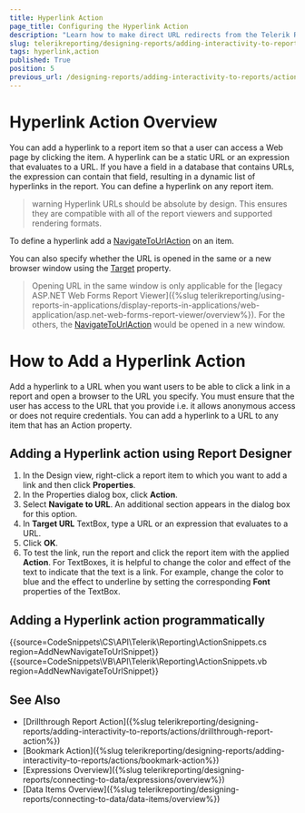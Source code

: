 ```yaml
---
title: Hyperlink Action
page_title: Configuring the Hyperlink Action 
description: "Learn how to make direct URL redirects from the Telerik Report to any page in your application via the Hyperlink interactive action."
slug: telerikreporting/designing-reports/adding-interactivity-to-reports/actions/hyperlink-action
tags: hyperlink,action
published: True
position: 5
previous_url: /designing-reports/adding-interactivity-to-reports/actions/how-to/how-to-add-a-hyperlink-action, /designing-reports-interactivity-hyperlinks, /designing-reports-interactivity-how-to-add-hyperlink
---
```


# Hyperlink Action Overview

You can add a hyperlink to a report item so that a user can access a Web page by clicking the item. A hyperlink can be a static URL or an expression that evaluates to a URL. If you have a field in a database	that contains URLs, the expression can contain that field, resulting in a dynamic list of hyperlinks in the report. You can define a hyperlink on any report item.

>warning Hyperlink URLs should be absolute by design. This ensures they are compatible with all of the report viewers and supported rendering formats.

To define a hyperlink add a [NavigateToUrlAction](/api/Telerik.Reporting.NavigateToUrlAction) on an item.

You can also specify whether the URL is opened in the same or a new browser window using the [Target](/api/Telerik.Reporting.NavigateToUrlAction#Telerik_Reporting_NavigateToUrlAction_Target) property.

> Opening URL in the same window is only applicable for the [legacy ASP.NET Web Forms Report Viewer]({%slug telerikreporting/using-reports-in-applications/display-reports-in-applications/web-application/asp.net-web-forms-report-viewer/overview%}). For the others, the [NavigateToUrlAction](/api/Telerik.Reporting.NavigateToUrlAction) would be opened in a new window.

# How to Add a Hyperlink Action

Add a hyperlink to a URL when you want users to be able to click a link in a report and open a browser to the URL you specify. You must ensure that the user has access to the URL that you provide i.e. it allows anonymous access or does not require credentials. You can add a hyperlink to a URL to any item that has an Action property.

## Adding a Hyperlink action using Report Designer

1. In the Design view, right-click a report item to which you want to add a link and then click __Properties__.
1. In the Properties dialog box, click __Action__.
1. Select __Navigate to URL__. An additional section appears in the dialog box for this option.
1. In __Target URL__  TextBox, type a URL or an expression that evaluates to a URL.
1. Click __OK__.
1. To test the link, run the report and click the report item with the applied __Action__. For TextBoxes, it is helpful to change the color and effect of the text to indicate that the text is a link. For example, change the color to blue and the effect to underline by setting the corresponding __Font__  properties of the TextBox.

## Adding a Hyperlink action programmatically

{{source=CodeSnippets\CS\API\Telerik\Reporting\ActionSnippets.cs region=AddNewNavigateToUrlSnippet}}
{{source=CodeSnippets\VB\API\Telerik\Reporting\ActionSnippets.vb region=AddNewNavigateToUrlSnippet}}

## See Also

* [Drillthrough Report Action]({%slug telerikreporting/designing-reports/adding-interactivity-to-reports/actions/drillthrough-report-action%})
* [Bookmark Action]({%slug telerikreporting/designing-reports/adding-interactivity-to-reports/actions/bookmark-action%}) 
* [Expressions Overview]({%slug telerikreporting/designing-reports/connecting-to-data/expressions/overview%}) 
* [Data Items Overview]({%slug telerikreporting/designing-reports/connecting-to-data/data-items/overview%})
